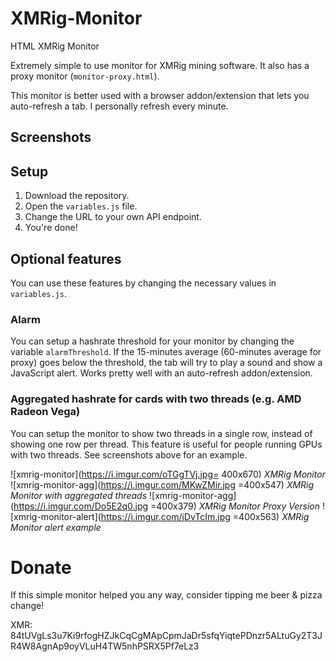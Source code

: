 # XMRig-Monitor
HTML XMRig Monitor

Extremely simple to use monitor for XMRig mining software. It also has a proxy monitor (`monitor-proxy.html`).

This monitor is better used with a browser addon/extension that lets you auto-refresh a tab. I personally refresh every minute. 

## Screenshots


## Setup

1. Download the repository.
2. Open the `variables.js` file.
3. Change the URL to your own API endpoint.
4. You're done!

## Optional features
You can use these features by changing the necessary values in `variables.js`.

### Alarm
You can setup a hashrate threshold for your monitor by changing the variable `alarmThreshold`. If the 15-minutes average (60-minutes average for proxy) goes below the threshold, the tab will try to play a sound and show a JavaScript alert. Works pretty well with an auto-refresh addon/extension.

### Aggregated hashrate for cards with two threads (e.g. AMD Radeon Vega)
You can setup the monitor to show two threads in a single row, instead of showing one row per thread. This feature is useful for people running GPUs with two threads. See screenshots above for an example.

![xmrig-monitor](https://i.imgur.com/oTGgTVj.jpg= 400x670)
*XMRig Monitor*
![xmrig-monitor-agg](https://i.imgur.com/MKwZMir.jpg =400x547)
*XMRig Monitor with aggregated threads*
![xmrig-monitor-agg](https://i.imgur.com/Do5E2q0.jpg =400x379)
*XMRig Monitor Proxy Version*
![xmrig-monitor-alert](https://i.imgur.com/jDvTcIm.jpg =400x563)
*XMRig Monitor alert example*

# Donate
If this simple monitor helped you any way, consider tipping me beer & pizza change!

XMR: 84tUVgLs3u7Ki9rfogHZJkCqCgMApCpmJaDr5sfqYiqtePDnzr5ALtuGy2T3JR4W8AgnAp9oyVLuH4TW5nhPSRX5Pf7eLz3
